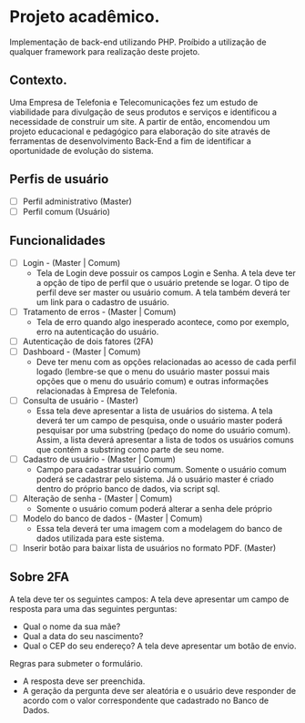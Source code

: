 # Projeto acadêmico.

Implementação de back-end utilizando PHP. Proíbido a utilização de qualquer framework para realização deste projeto.

## Contexto.
Uma Empresa de Telefonia e Telecomunicações fez um estudo de viabilidade para divulgação de seus
produtos e serviços e identificou a necessidade de construir um site.
A partir de então, encomendou um projeto educacional e pedagógico para elaboração do site através
de ferramentas de desenvolvimento Back-End a fim de identificar a oportunidade de evolução do
sistema.

## Perfis de usuário
- [ ] Perfil administrativo (Master)
- [ ] Perfil comum (Usuário)

## Funcionalidades
- [ ] Login - (Master | Comum)
    - Tela de Login deve possuir os campos Login e
Senha. A tela deve ter a opção de tipo de
perfil que o usuário pretende se logar. O tipo
de perfil deve ser master ou usuário comum.
A tela também deverá ter um link para o
cadastro de usuário.
- [ ] Tratamento de erros - (Master | Comum)
    - Tela de erro quando algo inesperado
acontece, como por exemplo, erro na
autenticação do usuário.
- [ ] Autenticação de dois fatores (2FA)
- [ ] Dashboard - (Master | Comum)
    - Deve ter menu com as opções relacionadas
ao acesso de cada perfil logado (lembre-se
que o menu do usuário master possui mais
opções que o menu do usuário comum) e
outras informações relacionadas à Empresa
de Telefonia.
- [ ] Consulta de usuário - (Master)
    - Essa tela deve apresentar a lista de usuários
do sistema. A tela deverá ter um campo de
pesquisa, onde o usuário master poderá
pesquisar por uma substring (pedaço do
nome do usuário comum). Assim, a lista
deverá apresentar a lista de todos os
usuários comuns que contém a substring
como parte de seu nome.
- [ ] Cadastro de usuário - (Master | Comum)
    - Campo para cadastrar usuário comum.
Somente o usuário comum poderá se
cadastrar pelo sistema. Já o usuário master é
criado dentro do próprio banco de dados, via
script sql.
- [ ] Alteração de senha - (Master | Comum)
    - Somente o usuário comum poderá alterar a
senha dele próprio
- [ ] Modelo do banco de dados - (Master | Comum)
    - Essa tela deverá ter uma imagem com a
modelagem do banco de dados utilizada para
este sistema.
- [ ] Inserir botão para baixar lista de usuários no formato PDF. (Master)

## Sobre 2FA
A tela deve ter os seguintes campos:
A tela deve apresentar um campo de resposta para uma das seguintes perguntas:

- Qual o nome da sua mãe?
- Qual a data do seu nascimento?
- Qual o CEP do seu endereço?
A tela deve apresentar um botão de envio.

Regras para submeter o formulário.
- A resposta deve ser preenchida.
- A geração da pergunta deve ser aleatória e o usuário deve responder de acordo com o valor
correspondente que cadastrado no Banco de Dados.
